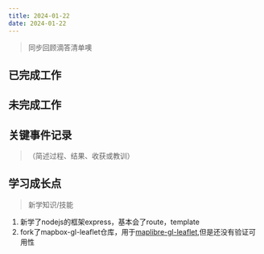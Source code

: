```yaml
---
title: 2024-01-22
date: 2024-01-22
---
```


> 同步回顾滴答清单噢

## 已完成工作

## 未完成工作

## 关键事件记录

> （简述过程、结果、收获或教训）

## 学习成长点

> 新学知识/技能

1. 新学了nodejs的框架express，基本会了route，template
2. fork了mapbox-gl-leaflet仓库，用于[maplibre-gl-leaflet](https://github.com/perchecc/maplibre-gl-leaflet),但是还没有验证可用性
